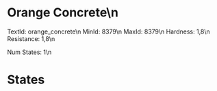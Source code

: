 # Orange Concrete\n
TextId: orange_concrete\n
MinId: 8379\n
MaxId: 8379\n
Hardness: 1,8\n
Resistance: 1,8\n

Num States: 1\n
# States
```

```